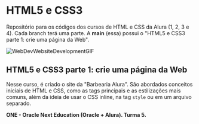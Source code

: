 # HTML5 e CSS3 
Repositório para os códigos dos cursos de HTML e CSS da Alura (1, 2, 3 e 4).
Cada branch terá uma parte. A __main__ (essa) possui o "HTML5 e CSS3 parte 1: crie uma página da Web".

![WebDevWebsiteDevelopmentGIF](https://user-images.githubusercontent.com/85965282/233179516-46516157-5fb6-46f8-8c27-1c1682b9b3f6.gif)

## HTML5 e CSS3 parte 1: crie uma página da Web
Nesse curso, é criado o site da "Barbearia Alura". São abordados conceitos iniciais de HTML e CSS, como as tags principais e as estilizações mais comuns, além da ideia de usar o CSS inline, na tag `style` ou em um arquivo separado.


**ONE - Oracle Next Education (Oracle + Alura). Turma 5.**
